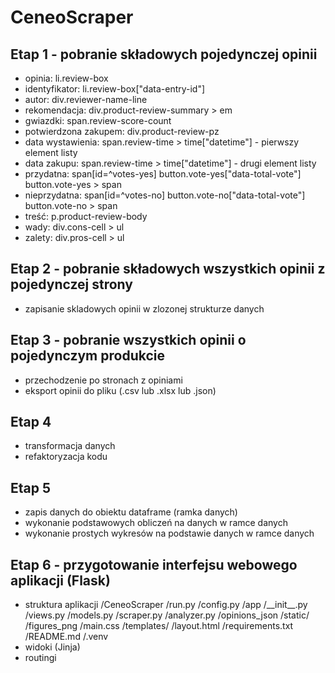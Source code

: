 # CeneoScraper
## Etap 1 - pobranie składowych pojedynczej opinii
- opinia: li.review-box
- identyfikator: li.review-box["data-entry-id"]
- autor: div.reviewer-name-line
- rekomendacja: div.product-review-summary > em
- gwiazdki: span.review-score-count
- potwierdzona zakupem: div.product-review-pz
- data wystawienia: span.review-time > time["datetime"] - pierwszy element listy
- data zakupu: span.review-time > time["datetime"] - drugi element listy
- przydatna: span[id=^votes-yes]
             button.vote-yes["data-total-vote"]
             button.vote-yes > span
- nieprzydatna: span[id=^votes-no]
                button.vote-no["data-total-vote"]
                button.vote-no > span
- treść: p.product-review-body
- wady: div.cons-cell > ul
- zalety: div.pros-cell > ul
## Etap 2 - pobranie składowych wszystkich opinii z pojedynczej strony
- zapisanie skladowych opinii w zlozonej strukturze danych
## Etap 3 - pobranie wszystkich opinii o pojedynczym produkcie
- przechodzenie po stronach z opiniami
- eksport opinii do pliku (.csv lub .xlsx lub .json)
## Etap 4 
- transformacja danych
- refaktoryzacja kodu
## Etap 5
- zapis danych do obiektu dataframe (ramka danych)
- wykonanie podstawowych obliczeń na danych w ramce danych
- wykonanie prostych wykresów na podstawie danych w ramce danych
## Etap 6 - przygotowanie interfejsu webowego aplikacji (Flask)
- struktura aplikacji
    /CeneoScraper
        /run.py
        /config.py
        /app
            /\_\_init\_\_.py
            /views.py
            /models.py
            /scraper.py
            /analyzer.py
            /opinions_json
            /static/
            /figures_png
                /main.css
            /templates/
                /layout.html
            /requirements.txt
            /README.md
            /.venv
- widoki (Jinja)
- routingi
